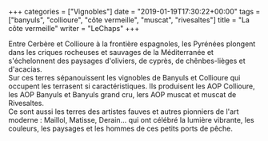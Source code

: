 +++
categories = ["Vignobles"]
date = "2019-01-19T17:30:22+00:00"
tags = ["banyuls", "collioure", "côte vermeille", "muscat", "rivesaltes"] 
title = "La côte vermeille"
writer = "LeChaps"
+++

Entre Cerbère et Collioure à la frontière espagnoles, les Pyrénées plongent dans les criques rocheuses et sauvages de la Méditerranée et s'échelonnent des paysages d'oliviers, de cyprès, de chênbes-lièges et d'acacias.  
Sur ces terres sépanouissent les vignobles de Banyuls et Collioure qui occupent les terrasent si caractéristiques. Ils produisent les AOP Collioure, les AOP Banyuls et Banyuls grand cru, lers AOP muscat et muscat de Rivesaltes.  
Ce sont aussi les terres des artistes fauves et autres pionniers de l'art moderne : Maillol, Matisse, Derain... qui ont célébré la lumière vibrante, les couleurs, les paysages et les hommes de ces petits ports de pêche.
